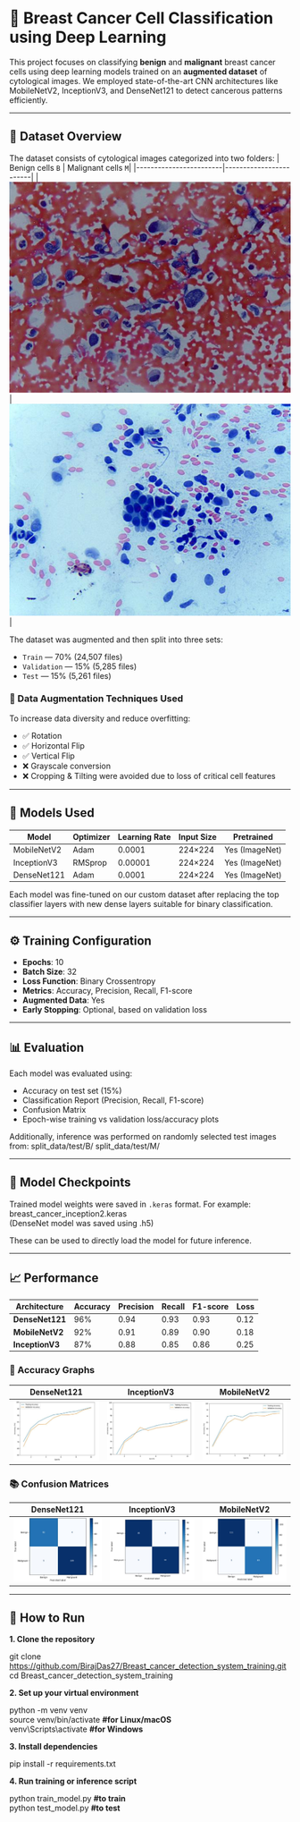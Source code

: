 # 🧠 Breast Cancer Cell Classification using Deep Learning

This project focuses on classifying **benign** and **malignant** breast cancer cells using deep learning models trained on an **augmented dataset** of cytological images. We employed state-of-the-art CNN architectures like MobileNetV2, InceptionV3, and DenseNet121 to detect cancerous patterns efficiently.

---

## 📁 Dataset Overview

The dataset consists of cytological images categorized into two folders:
| Benign cells `B` | Malignant cells `M`|
|------------------------|------------------------|
| ![](screenshots/b.png) | ![](screenshots/m.png) |

The dataset was augmented and then split into three sets:
- `Train` — 70% (24,507 files)
- `Validation` — 15% (5,285 files)
- `Test` — 15% (5,261 files)

### 🔁 Data Augmentation Techniques Used
To increase data diversity and reduce overfitting:
- ✅ Rotation
- ✅ Horizontal Flip
- ✅ Vertical Flip
- ❌ Grayscale conversion
- ❌ Cropping & Tilting were avoided due to loss of critical cell features

---

## 🧪 Models Used

| Model         | Optimizer | Learning Rate | Input Size | Pretrained |
|---------------|-----------|----------------|------------|------------|
| MobileNetV2   | Adam      | 0.0001         | 224×224    | Yes (ImageNet) |
| InceptionV3   | RMSprop   | 0.00001        | 224×224    | Yes (ImageNet) |
| DenseNet121   | Adam      | 0.0001         | 224×224    | Yes (ImageNet) |

Each model was fine-tuned on our custom dataset after replacing the top classifier layers with new dense layers suitable for binary classification.

---

## ⚙️ Training Configuration

- **Epochs**: 10  
- **Batch Size**: 32  
- **Loss Function**: Binary Crossentropy  
- **Metrics**: Accuracy, Precision, Recall, F1-score  
- **Augmented Data**: Yes  
- **Early Stopping**: Optional, based on validation loss

---

## 📊 Evaluation

Each model was evaluated using:
- Accuracy on test set (15%)
- Classification Report (Precision, Recall, F1-score)
- Confusion Matrix
- Epoch-wise training vs validation loss/accuracy plots

Additionally, inference was performed on randomly selected test images from:
split_data/test/B/
split_data/test/M/

---

## 💾 Model Checkpoints

Trained model weights were saved in `.keras` format. For example:
breast_cancer_inception2.keras<br>
(DenseNet model was saved using .h5)

These can be used to directly load the model for future inference.

---

## 📈 Performance

| **Architecture** | **Accuracy** | **Precision** | **Recall** | **F1-score** | **Loss** |
|------------------|--------------|---------------|------------|--------------|----------|
| **DenseNet121**  | 96% | 0.94 | 0.93 | 0.93 | 0.12 |
| **MobileNetV2**  | 92% | 0.91 | 0.89 | 0.90 | 0.18 |
| **InceptionV3**  | 87% | 0.88 | 0.85 | 0.86 | 0.25 |

### 🎯 Accuracy Graphs

| **DenseNet121** | **InceptionV3** | **MobileNetV2** |
|-----------------------------------|-----------------------------------|-----------------|
| ![](screenshots/acc_graph_DN.png) | ![](screenshots/acc_graph_IC.png) | ![](screenshots/acc_graph_MN.png) |

### 📚 Confusion Matrices

| **DenseNet121** | **InceptionV3** | **MobileNetV2** |
|----------------------------|-----------------------------|-----------------------|
| ![](screenshots/CM_DN.png) | ![](screenshots/CM_IC.png) | ![](screenshots/CM_MN.png) |

---

## 🚀 How to Run

**1. Clone the repository**<br>
  
  git clone https://github.com/BirajDas27/Breast_cancer_detection_system_training.git<br>
  cd Breast_cancer_detection_system_training

**2. Set up your virtual environment**<br>
  
  python -m venv venv<br>
  source venv/bin/activate      **#for Linux/macOS**<br>
  venv\Scripts\activate         **#for Windows**

**3. Install dependencies**<br>
   
  pip install -r requirements.txt

**4. Run training or inference script**<br>
   
  python train_model.py         **#to train**<br>
  python test_model.py          **#to test**
